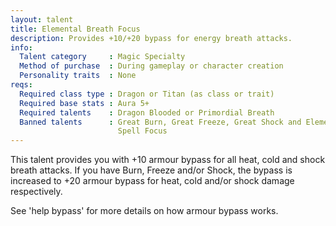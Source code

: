 ```yaml
---
layout: talent
title: Elemental Breath Focus
description: Provides +10/+20 bypass for energy breath attacks.
info:
  Talent category     : Magic Specialty
  Method of purchase  : During gameplay or character creation
  Personality traits  : None
reqs:
  Required class type : Dragon or Titan (as class or trait)
  Required base stats : Aura 5+
  Required talents    : Dragon Blooded or Primordial Breath
  Banned talents      : Great Burn, Great Freeze, Great Shock and Elemental
                        Spell Focus
---
```


This talent provides you with +10 armour bypass for all heat, cold and shock breath attacks. If you have Burn, Freeze and/or Shock, the bypass is increased to +20 armour bypass for heat, cold and/or shock damage respectively.

See 'help bypass' for more details on how armour bypass works.